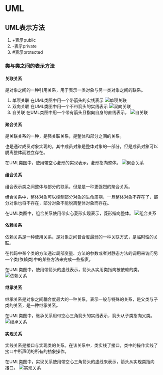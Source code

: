 # UML
## UML表示方法
1.  +表示public
2.  -表示private
3.  #表示protected

### 类与类之间的表示方法

#### 关联关系
是对象之间的一种引用关系，用于表示一类对象与另一类对象之间的联系。
1. 单项关联
在UML类图中用一个带箭头的实线表示
![单项关联](https://raw.githubusercontent.com/baijiangLai/DesignPattern/master/images/base/%2Fimages%2Fbase%2F%B5%A5%CF%EE%B9%D8%C1%AA.png)
2. 双向关联
在UML类图中用一个不带箭头的实线表示
![双向关联](https://raw.githubusercontent.com/baijiangLai/DesignPattern/master/images/base/..%2Fimages%2Fbase%2F%CB%AB%CF%EE%B9%D8%C1%AA.png)
3. 自关联
在UML类图中用一个带有箭头且指向自身的直线表示。
![自关联](https://raw.githubusercontent.com/baijiangLai/DesignPattern/master/images/base/..%2Fimages%2Fbase%2F%D7%D4%B9%D8%C1%AA.png)

#### 聚合关系
是关联关系的一种，是强关联关系，是整体和部分之间的关系。

也是通过成员对象实现的，其中成员对象是整体对象的一部分，但是成员对象可以脱离整体而独立存在。

在UML类图中，使用带空心菱形的实现表示，菱形指向整体。
![聚合关系](https://raw.githubusercontent.com/baijiangLai/DesignPattern/master/images/base/..%2Fimages%2Fbase%2F%BE%DB%BA%CF%B9%D8%CF%B5.png)

#### 组合关系
组合表示类之间整体与部分的联系，但是是一种更强烈的聚合关系。

组合关系中，整体对象可以控制部分对象的生命周期，一旦整体对象不存在了，部分对象也将不存在，部分对象不能脱离整体对象而存在。

在UML类图中，组合关系使用带实心菱形实现表示，菱形指向整体。
![组合关系](https://raw.githubusercontent.com/baijiangLai/DesignPattern/master/images/base/..%2Fimages%2Fbase%2F%D7%E9%BA%CF%B9%D8%CF%B5.png)

#### 依赖关系
依赖关系是一种使用关系，是对象之间普合度最弱的一种关联方式，是临时性的关联。

在代码中某个类的方法通过局部变量、方法的参数或者对静态方法的调用来访问另一个类(依赖类)中的某些方法来完成一些指责。

在UML类图中，使用带箭头的虚线表示，箭头从实用类指向被依赖的类。
![依赖关系](https://raw.githubusercontent.com/baijiangLai/DesignPattern/master/images/base/..%2Fimages%2Fbase%2F%D2%C0%C0%B5%B9%D8%CF%B5.png)

#### 继承关系
继承关系是对象之间耦合度最大的一种关系，表示一般与特殊的关系，是父类与子类的关系，是一种继承关系。

在UML类图中，继承关系用带空心三角箭头的实线表示，箭头从子类指向父类。
![继承关系](https://raw.githubusercontent.com/baijiangLai/DesignPattern/master/images/base/..%2Fimages%2Fbase%2F%BC%CC%B3%D0%B9%D8%CF%B5.png)

#### 实现关系
实线关系是接口与实现类的关系。在该关系中，类实线了接口，类中的操作实线了接口中所声明的所有的抽象操作。

在UML类图中，实现关系使用带空心三角箭头的虚线来表示，箭头从实现类指向接口。
![实现关系](https://raw.githubusercontent.com/baijiangLai/DesignPattern/master/images/base/..%2Fimages%2Fbase%2F%CA%B5%CF%D6%B9%D8%CF%B5.png)

